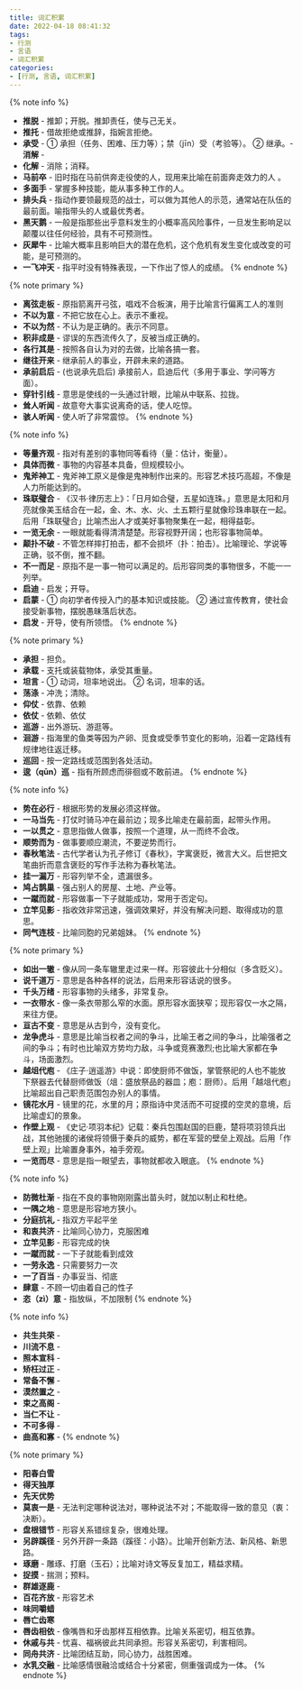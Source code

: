 ```yaml
---
title: 词汇积累
date: 2022-04-18 08:41:32
tags:
- 行测
- 言语
- 词汇积累
categories:
- [行测, 言语, 词汇积累]
---
```


{% note info %}
- **推脱** - 推卸；开脱。推卸责任，使与己无关。
- **推托** - 借故拒绝或推辞，指婉言拒绝。
- **承受** - ① 承担（任务、困难、压力等）；禁（jīn）受（考验等）。 ② 继承。- **消解** -
- **化解** - 消除；消释。
- **马前卒** - 旧时指在马前供奔走役使的人，现用来比喻在前面奔走效力的人 。
- **多面手** - 掌握多种技能，能从事多种工作的人。
- **排头兵** - 指动作要领最规范的战士，可以做为其他人的示范，通常站在队伍的最前面。喻指带头的人或最优秀者。
- **黑天鹅** - 一般是指那些出乎意料发生的小概率高风险事件，一旦发生影响足以颠覆以往任何经验，具有不可预测性。
- **灰犀牛** - 比喻大概率且影响巨大的潜在危机，这个危机有发生变化或改变的可能，是可预测的。
- **一飞冲天** - 指平时没有特殊表现，一下作出了惊人的成绩。
{% endnote %}

{% note primary %}
- **离弦走板** - 原指箭离开弓弦，唱戏不合板演，用于比喻言行偏离工人的准则
- **不以为意** - 不把它放在心上。表示不重视。
- **不以为然** - 不认为是正确的。表示不同意。
- **积非成是** - 谬误的东西流传久了，反被当成正确的。
- **各行其是** - 按照各自认为对的去做，比喻各搞一套。
- **继往开来** - 继承前人的事业，开辟未来的道路。
- **承前启后** - (也说承先启后) 承接前人，启迪后代（多用于事业、学问等方面）。
- **穿针引线** - 意思是使线的一头通过针眼，比喻从中联系、拉拢。
- **耸人听闻** - 故意夸大事实说离奇的话，使人吃惊。
- **骇人听闻** - 使人听了非常震惊。
{% endnote %}

{% note info %}
- **等量齐观** - 指对有差别的事物同等看待（量：估计，衡量）。
- **具体而微** - 事物的内容基本具备，但规模较小。
- **鬼斧神工** - 鬼斧神工原义是像是鬼神制作出来的。形容艺术技巧高超，不像是人力所能达到的。
- **珠联璧合** - 《汉书·律历志上》：「日月如合璧，五星如连珠。」意思是太阳和月亮就像美玉结合在一起，金、木、水、火、土五颗行星就像珍珠串联在一起。后用「珠联璧合」比喻杰出人才或美好事物聚集在一起，相得益彰。
- **一览无余** - 一眼就能看得清清楚楚。形容视野开阔；也形容事物简单。
- **颠扑不破** - 不管怎样摔打拍击，都不会损坏（扑：拍击）。比喻理论、学说等正确，驳不倒，推不翻。
- **不一而足** - 原指不是一事一物可以满足的。后形容同类的事物很多，不能一一列举。
- **启迪** - 启发；开导。
- **启蒙** - ① 向初学者传授入门的基本知识或技能。 ② 通过宣传教育，使社会接受新事物，摆脱愚昧落后状态。
- **启发** - 开导，使有所领悟。
{% endnote %}

{% note primary %}
- **承担** - 担负。
- **承载** - 支托或装载物体，承受其重量。
- **坦言** - ① 动词，坦率地说出。 ② 名词，坦率的话。
- **荡涤** - 冲洗；清除。
- **仰仗** - 依靠、依赖
- **依仗** - 依赖、依仗
- **巡游** - 出外游玩、游逛等。
- **洄游** - 指海里的鱼类等因为产卵、觅食或受季节变化的影响，沿着一定路线有规律地往返迁移。
- **巡回** - 按一定路线或范围到各处活动。
- **逡（qūn）巡** - 指有所顾虑而徘徊或不敢前进。
{% endnote %}

{% note info %}
- **势在必行** - 根据形势的发展必须这样做。
- **一马当先** - 打仗时骑马冲在最前边；现多比喻走在最前面，起带头作用。
- **一以贯之** - 意思指做人做事，按照一个道理，从一而终不会改。
- **顺势而为** - 做事要顺应潮流，不要逆势而行。
- **春秋笔法** - 古代学者认为孔子修订《春秋》，字寓褒贬，微言大义。后世把文笔曲折而意含褒贬的写作手法称为春秋笔法。
- **挂一漏万** - 形容列举不全，遗漏很多。
- **鸠占鹊巢** - 强占别人的房屋、土地、产业等。
- **一蹴而就** - 形容做事一下子就能成功，常用于否定句。
- **立竿见影** - 指收效非常迅速，强调效果好，并没有解决问题、取得成功的意思。
- **同气连枝** - 比喻同胞的兄弟姐妹。
{% endnote %}

{% note primary %}
- **如出一辙** - 像从同一条车辙里走过来一样。形容彼此十分相似（多含贬义）。
- **说千道万** - 意思是各种各样的说法，后用来形容话说的很多。
- **千头万绪** - 形容事物的头绪多，非常复杂。
- **一衣带水** - 像一条衣带那么窄的水面。原形容水面狭窄；现形容仅一水之隔，来往方便。
- **亘古不变** - 意思是从古到今，没有变化。
- **龙争虎斗** - 意思是比喻当权者之间的争斗，比喻王者之间的争斗，比喻强者之间的争斗；有时也比喻双方势均力敌，斗争或竞赛激烈;也比喻大家都在争斗，场面激烈。
- **越俎代庖** - 《庄子·逍遥游》中说：即使厨师不做饭，掌管祭祀的人也不能放下祭器去代替厨师做饭（俎：盛放祭品的器皿；庖：厨师）。后用「越俎代庖」比喻超出自己职责范围包办别人的事情。
- **镜花水月** - 镜里的花，水里的月；原指诗中灵活而不可捉摸的空灵的意境，后比喻虚幻的景象。
- **作壁上观** - 《史记·项羽本纪》记载：秦兵包围赵国的巨鹿，楚将项羽领兵出战，其他驰援的诸侯将领慑于秦兵的威势，都在军营的壁垒上观战。后用「作壁上观」比喻置身事外，袖手旁观。
- **一览而尽** - 意思是指一眼望去，事物就都收入眼底。
{% endnote %}

{% note info %}
- **防微杜渐** - 指在不良的事物刚刚露出苗头时，就加以制止和杜绝。
- **一隅之地** - 意思是形容地方狭小。
- **分庭抗礼** - 指双方平起平坐
- **和衷共济** - 比喻同心协力，克服困难
- **立竿见影** - 形容完成的快
- **一蹴而就** - 一下子就能看到成效
- **一劳永逸** - 只需要努力一次
- **一了百当** - 办事妥当、彻底
- **肆意** - 不顾一切由着自己的性子
- **恣（zì）意** - 指放纵，不加限制
{% endnote %}

{% note info %}
- **共生共荣** - 
- **川流不息** - 
- **照本宣科** - 
- **矫枉过正** - 
- **常备不懈** - 
- **漠然置之** - 
- **束之高阁** - 
- **当仁不让** - 
- **不可多得** - 
- **曲高和寡** - 
{% endnote %}

{% note primary %}
- **阳春白雪**
- **得天独厚**
- **先天优势**
- **莫衷一是** - 无法判定哪种说法对，哪种说法不对；不能取得一致的意见（衷：决断）。
- **盘根错节** - 形容关系错综复杂，很难处理。
- **另辟蹊径** - 另外开辟一条路（蹊径：小路）。比喻开创新方法、新风格、新思路。
- **琢磨** - 雕琢、打磨（玉石）；比喻对诗文等反复加工，精益求精。
- **捉摸** - 揣测；预料。
- **群雄逐鹿** - 
- **百花齐放** - 形容艺术
- **味同嚼蜡**
- **唇亡齿寒**
- **唇齿相依** - 像嘴唇和牙齿那样互相依靠。比喻关系密切，相互依靠。
- **休戚与共** - 忧喜、福祸彼此共同承担。形容关系密切，利害相同。
- **同舟共济** - 比喻团结互助，同心协力，战胜困难。
- **水乳交融** - 比喻感情很融洽或结合十分紧密，侧重强调成为一体。
{% endnote %}



